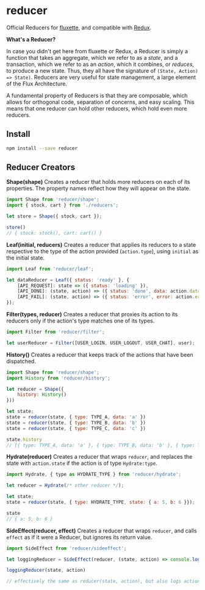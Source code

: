 # reducer

Official Reducers for [fluxette](https://github.com/edge/fluxette), and compatible with [Redux](https://github.com/rackt/redux).

**What's a Reducer?**

In case you didn't get here from fluxette or Redux, a Reducer is simply a function that takes an aggregate, which we refer to as a *state*, and a transaction, which we refer to as an *action*, which it combines, or *reduces*, to produce a new state. Thus, they all have the signature of `(State, Action) => State)`. Reducers are very useful for state management, a large element of the Flux Architecture.

A fundamental property of Reducers is that they are composable, which allows for orthogonal code, separation of concerns, and easy scaling. This means that one reducer can hold other reducers, which hold even more reducers.

## Install

```sh
npm install --save reducer
```

## Reducer Creators

**Shape(shape)**
Creates a reducer that holds more reducers on each of its properties. The property names reflect how they will appear on the state.

```js
import Shape from 'reducer/shape';
import { stock, cart } from './reducers';

let store = Shape({ stock, cart });

store()
// { stock: stock(), cart: cart() }
```

**Leaf(initial, reducers)**
Creates a reducer that applies its reducers to a state respective to the type of the action provided (`action.type`), using `initial` as the initial state.

```js
import Leaf from 'reducer/leaf';

let dataReducer = Leaf({ status: 'ready' }, {
	[API_REQUEST]: state => ({ status: 'loading' }),
	[API_DONE]: (state, action) => ({ status: 'done', data: action.data }),
	[API_FAIL]: (state, action) => ({ status: 'error', error: action.error })
});
```

**Filter(types, reducer)**
Creates a reducer that proxies its action to its reducers only if the action's type matches one of its types.

```js
import Filter from 'reducer/filter';

let userReducer = Filter([USER_LOGIN, USER_LOGOUT, USER_CHAT], user);
```

**History()**
Creates a reducer that keeps track of the actions that have been dispatched.

```js
import Shape from 'reducer/shape';
import History from 'reducer/history';

let reducer = Shape({
	history: History()
}))

let state;
state = reducer(state, { type: TYPE_A, data: 'a' })
state = reducer(state, { type: TYPE_B, data: 'b' })
state = reducer(state, { type: TYPE_C, data: 'c' })

state.history
// [{ type: TYPE_A, data: 'a' }, { type: TYPE_B, data: 'b' }, { type: TYPE_C, data: 'c' }]
```

**Hydrate(reducer)**
Creates a reducer that wraps `reducer`, and replaces the state with `action.state` if the action is of type `Hydrate:type`.

```js
import Hydrate, { type as HYDRATE_TYPE } from 'reducer/hydrate';

let reducer = Hydrate(/* other reducer */);

let state;
state = reducer(state, { type: HYDRATE_TYPE, state: { a: 5, b: 6 }});

state
// { a: 5, b: 6 }
```

**SideEffect(reducer, effect)**
Creates a reducer that wraps `reducer`, and calls `effect` as if it were a Reducer, but ignores its return value.

```js
import SideEffect from 'reducer/sideeffect';

let loggingReducer = SideEffect(reducer, (state, action) => console.log(action));

loggingReducer(state, action)

// effectively the same as reducer(state, action), but also logs actions
```
